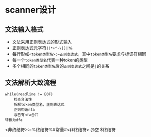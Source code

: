 # scanner设计

## 文法输入格式
* 文法采用正则表达式的形式输入
* 正则表达式元字符`()*+^-\[]|?&`
* 每行形如`<token类型名>:=正则表达式`，其中`token类型名`要求与标识符相同
* 每一个`token类型名`代表一种token的类型
* 多个相同的`token类型名`后的`正则表达式`之间是`|`的关系

## 文法解析大致流程
```
while(readline != EOF)
    检查合法性
    拆解token类型名，正则表达式
    正则构造nfa
    与已有nfa合并
转换为dfa
```

<非终结符>:=%终结符%#常量#<非终结符>
@空
$终结符